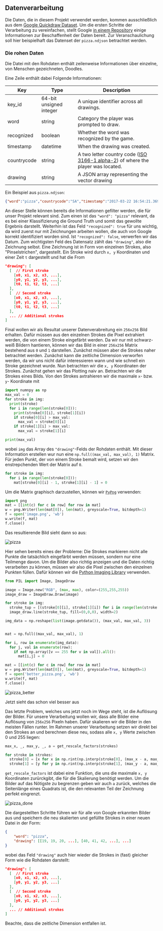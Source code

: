 ## Datenverarbeitung
Die Daten, die in diesem Projekt verwendet werden, kommen ausschließlich aus dem [Google Quickdraw Dataset](https://console.cloud.google.com/storage/browser/quickdraw_dataset/full/raw;tab=objects?prefix=&forceOnObjectsSortingFiltering=false).
Um die ersten Schritte der Verarbeitung zu vereinfachen, stellt Google [in einem Repository](https://github.com/googlecreativelab/quickdraw-dataset) einige Informationen zur Beschaffenheit der Daten bereit.
Zur Veranschaulichung soll hier beispielhaft das Datenset der `pizza.ndjson` betrachtet werden.

### Die rohen Daten
Die Datei mit den Rohdaten enthält zeilenweise Informationen über einzelne, von Menschen gezeichneten, Doodles.


Eine Zeile enthält dabei Folgende Informationen:

| Key          | Type                   | Description                                  |
| ------------ | -----------------------| -------------------------------------------- |
| key_id       | 64-bit unsigned integer| A unique identifier across all drawings.     |
| word         | string                 | Category the player was prompted to draw.    |
| recognized   | boolean                | Whether the word was recognized by the game. |
| timestamp    | datetime               | When the drawing was created.                |
| countrycode  | string                 | A two letter country code ([ISO 3166-1 alpha-2](https://en.wikipedia.org/wiki/ISO_3166-1_alpha-2)) of where the player was located. |
| drawing      | string                 | A JSON array representing the vector drawing | 

Ein Beispiel aus `pizza.ndjson`:
```json
{"word":"pizza","countrycode":"SA","timestamp":"2017-03-22 16:54:21.3692 UTC","recognized":true,"key_id":"6595531419680768","drawing":[[[203,193,177,143,104,66,34,17,12,14,30,53,75,100,125,152,177,204,228,245,255,258,259,258,251,239,228,211,199,190,180,171,163,163],[51,45,45,52,74,106,148,192,233,264,288,305,313,315,315,303,278,244,207,174,143,117,92,75,61,48,40,35,33,33,33,34,42,42],[0,27,45,58,78,94,111,127,143,161,177,194,210,228,244,261,277,294,310,328,344,361,380,397,413,429,449,463,481,496,512,529,546,566]],[[139,137,137,134,126,116,109,109,111,118,121,123,124,123],[56,61,73,97,133,179,226,266,292,312,325,334,340,338],[965,994,1011,1027,1043,1061,1081,1098,1115,1130,1148,1166,1194,1232]],[[21,23,31,45,67,95,128,161,191,220,252,273,294,306,306],[199,206,210,212,212,204,190,179,173,167,157,151,146,144,144],[1399,1443,1462,1477,1494,1510,1527,1543,1561,1580,1599,1614,1628,1642,1663]],[[216,205,188,158,125,96,75,63,58,56,55,55,55,56],[60,71,93,128,175,222,266,299,320,337,348,357,364,363],[2049,2093,2110,2126,2143,2162,2177,2195,2220,2230,2247,2261,2277,2362]],[[53,60,69,85,108,134,162,188,207,223,234,243,243],[136,143,151,163,179,195,212,227,238,250,259,268,268],[2535,2561,2577,2594,2611,2630,2644,2660,2676,2699,2715,2731,2749]]]}
```
An dieser Stelle können bereits die Informationen gefilter werden, die für unser Projekt relevant sind.
Zum einen ist das `"word": "pizza"` relevant, da es bei einer Klassifizierung die Ground Truth und somit das gewollte Ergebnis darstellt.
Weiterhin ist das Feld `"recognized": true` für uns wichtig, da wird zuerst nur mit Zeichnungen arbeiten wollen, die auch von Google korrekt identifiziert worden sind.
Ist `"recognized": false`, verwerfen wir das Datum.
Zum wichtigsten Feld des Datensatz zählt das `"drawing"`, also die Zeichnung selbst.
Eine Zeichnung ist in Form von einzelnen Strokes, also "Pinselstrichen", dargestellt.
Ein Stroke wird durch `x, y` Koordinaten und einer Zeit `t` dargestellt und hat die From
```json
"drawing": [ 
  [  // First stroke 
    [x0, x1, x2, x3, ...],
    [y0, y1, y2, y3, ...],
    [t0, t1, t2, t3, ...]
  ],
  [  // Second stroke
    [x0, x1, x2, x3, ...],
    [y0, y1, y2, y3, ...],
    [t0, t1, t2, t3, ...]
  ],
  ... // Additional strokes
]
```
Final wollen wir als Resultat unserer Datenverabreitung ein `256x256` Bild erhalten.
Dafür müssen aus den einzelnen Strokes die Pixel extrahiert werden, die von einem Stroke eingefärbt werden.
Da wir nur mit schwarz-weiß Bildern hantieren, können wir das Bild in einer `256x256` Matrix bestehend aus `0` und `1` darstellen.
Zunächst müssen aber die Strokes naher betrachtet werden.
Zunächst kann die zeitliche Dimension verworfen werden, da wir uns nicht dafür interessieren wann und wie schnell ein Stroke gezeichnet wurde.
Nun betrachten wir die `x, y` Koordinaten der Strokes.
Zunächst gehen wir das Plotting naiv an.
Betrachten wir die Strokes eines Bilds.
Von den Strokes axtrahieren wir die maximale `x`- bzw. `y`- Koordinate mit
```python
import numnpy as np
max_val = 0
for stroke in img:
  print(stroke)
  for i in range(len(stroke[0])):
    print(stroke[0][i], stroke[1][i])
    if stroke[0][i] > max_val:
      max_val = stroke[0][i]
    if stroke[1][i] > max_val:
      max_val = stroke[1][i]

print(max_val)
```
wobei `img` das Array des `"drawing"`-Felds der Rohdaten enthält.
Mit dieser Information erstellen wur nun eine `np.full((max_val, max_val), 1)` Matrix.
Für jeden Punkt, der von einem Stroke bemalt wird, setzen wir den enstrepchenden Wert der Matrix auf `0`.
```python
for stroke in img:
  for i in range(len(stroke[0])):
    mat[stroke[0][i] - 1, stroke[1][i] - 1] = 0
```
Um die Matrix graphisch darzustellen, können wir [`PyPng`](https://pypng.readthedocs.io/en/latest/ex.html#a-palette) verwenden:

```python
import png
mat = [[int(c) for c in row] for row in mat]
w = png.Writer(len(mat[0]), len(mat), greyscale=True, bitdepth=1)
f = open('image.png', 'wb')
w.write(f, mat)
f.close()
```
Das resultierende Bild sieht dann so aus:

![pizza](img/pizza_example_bad.png)

Hier sehen bereits eines der Probleme: Die Strokes markieren nicht alle Punkte die tatsächlich eingefärbt werden müssen, sondern nur eine Teilmenge davon.
Um die Bilder also richtig anzeigen und die Daten richtig verarbeiten zu können, müssen wir also die Pixel zwischen den einzelnen Punkten füllen.
Dafür können wir die [Python Imaging Library](https://pillow.readthedocs.io/en/stable/) verwenden.
```python
from PIL import Image, ImageDraw

image = Image.new("RGB", (max, max), color=(255,255,255))
image_draw = ImageDraw.Draw(image)

for stroke in img:
  stroke_tup = [(stroke[0][i], stroke[1][i]) for i in range(len(stroke[0]))]
  image_draw.line(stroke_tup, fill=(0,0,0), width=2)

img_data = np.reshape(list(image.getdata()), (max_val, max_val, 3))


mat = np.full((max_val, max_val), 1)

for i, row in enumerate(img_data):
  for j, val in enumerate(row):
    if not np.array([v == 255 for v in val]).all():
      mat[i,j] = 0

mat = [[int(c) for c in row] for row in mat]
w = png.Writer(len(mat[0]), len(mat), greyscale=True, bitdepth=1)
f = open('better_pizza.png', 'wb')
w.write(f, mat)
f.close()
```

![pizza_better](img/pizza_example_better.png)

Jetzt sieht das schon viel besser aus

Das letzte Problem, welches uns jetzt noch im Wege steht, ist die Auflösung der Bilder.
Für unsere Verarbeitung wollen wir, dass alle Bilder eine Auflösung von `256x256` Pixeln haben.
Dafür skalieren wir die Bilder in den meisten Fällen runter.
Im Rahmen unserer Verarbeitung setzen wir direkt bei den Strokes an und berechnen diese neu, sodass alle `x, y` Werte zwischen 0 und 255 liegen:

```python
max_x, _, max_y, _, a = get_rescale_factors(strokes)

for stroke in strokes:
  stroke[0] = [x for x in np.rint(np.interp(stroke[0], (max_x - a, max_x), (0, 255))).tolist()]
  stroke[1] = [y for y in np.rint(np.interp(stroke[1], (max_y - a, max_y), (0, 255))).tolist()]
```

`get_rescale_factors` ist dabei eine Funktion, die uns die maximale `x, y` Koordinaten zurürckgibt, die für die Skalierung benötigt werden.
Um die Bilder auf das Nötigste zu begrenzen geben wir auch `a` zurück, welches die Seitenlänge eines Quadrats ist, die den relevanten Teil der Zeichnung perfekt eingrenzt.

![pizza_done](img/pizza_example_done.png)

Die dargestellten Schritte führen wir für alle von Google erkannten Bilder aus und speichern die neu skalierten und gefüllte Strokes in einer neuen Datei in der Form:
```json
{
    "word": "pizza", 
    "drawing": [[19, 19, 20, ...], [40, 41, 42, ...], ...]
}
```
wobei das Feld `"drawing"` auch hier wieder die Strokes in (fast) gleicher Form wie die Rohdaten darstellt:
```json
"drawing": [ 
  [  // First stroke 
    [x0, x1, x2, x3, ...],
    [y0, y1, y2, y3, ...]
  ],
  [  // Second stroke
    [x0, x1, x2, x3, ...],
    [y0, y1, y2, y3, ...]
  ],
  ... // Additional strokes
]
```
Beachte, dass die zeitliche Dimension entfallen ist.

